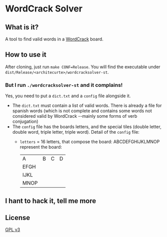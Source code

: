 # WordCrack Solver

## What is it?
A tool to find valid words in a [WordCrack](http://www.wordcrack.com/) board.

## How to use it
After cloning, just run `make CONF=Release`. You will find the executable under `dist/Release/<architecurte>/wordcracksolver-st`.

### But I run `./wordcracksolver-st` and it complains!
Yes, you need to put a `dict.txt` and a `config` file alongside it.

 * The `dict.txt` must contain a list of valid words. There is already a file for spanish words (which is not
   complete and contains some words not considered valid by WordCrack --mainly some forms of verb conjugation)
 * The `config` file has the boards letters, and the special tiles (double letter, double word, triple letter, triple word). Detail of the `config` file:
   * `letters` = 16 letters, that compose the board: ABCDEFGHIJKLMNOP represent the board:
      
        |   |   |   |    |
        | - |:-:|:-:| -:|
        | A | B | C | D |
        |EFGH|
        |IJKL|
        |MNOP|


## I hant to hack it, tell me more


## License
[GPL v3](http://www.gnu.org/licenses/gpl-3.0.txt)
